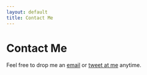 ```yaml
---
layout: default
title: Contact Me
---
```


# Contact Me

Feel free to drop me an [email](mailto:jan.knappe@tcd.ie) or [tweet at me](https://twitter.com/intent/tweet?via=JanKnappe) anytime.

